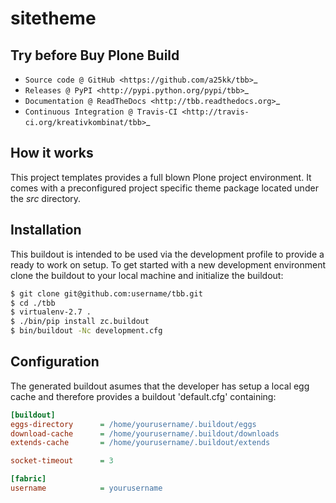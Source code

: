 # sitetheme

## Try before Buy Plone Build

* `Source code @ GitHub <https://github.com/a25kk/tbb>`_
* `Releases @ PyPI <http://pypi.python.org/pypi/tbb>`_
* `Documentation @ ReadTheDocs <http://tbb.readthedocs.org>`_
* `Continuous Integration @ Travis-CI <http://travis-ci.org/kreativkombinat/tbb>`_

## How it works

This project templates provides a full blown Plone project environment. It comes with a preconfigured project specific theme package located under the _src_ directory.

## Installation

This buildout is intended to be used via the development profile to provide
a ready to work on setup. To get started with a new development environment
clone the buildout to your local machine and initialize the buildout:

``` bash
$ git clone git@github.com:username/tbb.git
$ cd ./tbb
$ virtualenv-2.7 .
$ ./bin/pip install zc.buildout
$ bin/buildout -Nc development.cfg
```

## Configuration

The generated buildout asumes that the developer has setup a local egg cache and therefore provides a buildout 'default.cfg' containing:

``` ini
[buildout]
eggs-directory      = /home/yourusername/.buildout/eggs
download-cache      = /home/yourusername/.buildout/downloads
extends-cache       = /home/yourusername/.buildout/extends

socket-timeout      = 3

[fabric]
username            = yourusername
```
